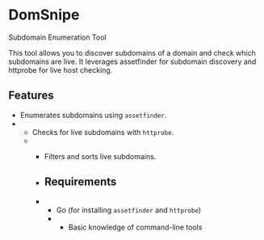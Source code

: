 # DomSnipe
Subdomain Enumeration Tool

This tool allows you to discover subdomains of a domain and check which subdomains are live. It leverages assetfinder for subdomain discovery and httprobe for live host checking.

## Features

- Enumerates subdomains using `assetfinder`.
- - Checks for live subdomains with `httprobe`.
  - - Filters and sorts live subdomains.
   
    -  ## Requirements
   
    -  - Go (for installing `assetfinder` and `httprobe`)
       - - Basic knowledge of command-line tools
